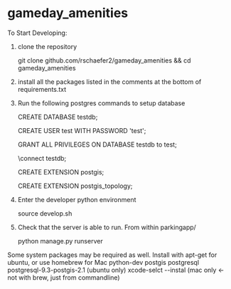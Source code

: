 # gameday_amenities

To Start Developing:

1. clone the repository

    git clone github.com/rschaefer2/gameday_amenities && cd gameday_amenities


2. install all the packages listed in the comments at the bottom of requirements.txt


3. Run the following postgres commands to setup database

    CREATE DATABASE testdb;
    
    CREATE USER test WITH PASSWORD 'test';
    
    GRANT ALL PRIVILEGES ON DATABASE testdb to test;
    
    \connect testdb;
    
    CREATE EXTENSION postgis;
    
    CREATE EXTENSION postgis_topology;


4. Enter the developer python environment

    source develop.sh


5. Check that the server is able to run. From within parkingapp/

    python manage.py runserver



Some system packages may be required as well. Install with apt-get for ubuntu, or use homebrew for Mac
python-dev
postgis
postgresql
postgresql-9.3-postgis-2.1 (ubuntu only)
xcode-selct --instal (mac only <- not with brew, just from commandline)


